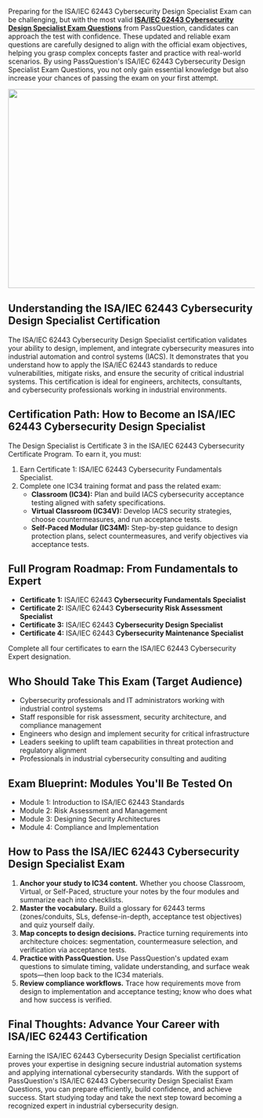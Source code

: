 <p>Preparing for the ISA/IEC 62443 Cybersecurity Design Specialist Exam can be challenging, but with the most valid <a href="https://www.passquestion.com/cybersecurity-design-specialist.html"><strong>ISA/IEC 62443 Cybersecurity Design Specialist Exam Questions</strong></a> from PassQuestion, candidates can approach the test with confidence. These updated and reliable exam questions are carefully designed to align with the official exam objectives, helping you grasp complex concepts faster and practice with real-world scenarios. By using PassQuestion&#39;s ISA/IEC 62443 Cybersecurity Design Specialist Exam Questions, you not only gain essential knowledge but also increase your chances of passing the exam on your first attempt.</p>

<p><img alt="" src="https://www.passquestion.com/uploads/pqcom/images/20250828/a2ab6ebd4208c08f3a09e42d0a813f82.jpg" style="height:406px; width:610px" /></p>

<h2><strong>Understanding the ISA/IEC 62443 Cybersecurity Design Specialist Certification</strong></h2>

<p>The ISA/IEC 62443 Cybersecurity Design Specialist certification validates your ability to design, implement, and integrate cybersecurity measures into industrial automation and control systems (IACS). It demonstrates that you understand how to apply the ISA/IEC 62443 standards to reduce vulnerabilities, mitigate risks, and ensure the security of critical industrial systems. This certification is ideal for engineers, architects, consultants, and cybersecurity professionals working in industrial environments.</p>

<h2><strong>Certification Path: How to Become an ISA/IEC 62443 Cybersecurity Design Specialist</strong></h2>

<p>The Design Specialist is Certificate 3 in the ISA/IEC 62443 Cybersecurity Certificate Program. To earn it, you must:</p>

<ol>
	<li>Earn Certificate 1: ISA/IEC 62443 Cybersecurity Fundamentals Specialist.</li>
	<li>Complete one IC34 training format and pass the related exam:
	<ul>
		<li><strong>Classroom (IC34):</strong> Plan and build IACS cybersecurity acceptance testing aligned with safety specifications.</li>
		<li><strong>Virtual Classroom (IC34V):</strong> Develop IACS security strategies, choose countermeasures, and run acceptance tests.</li>
		<li><strong>Self-Paced Modular (IC34M):</strong> Step-by-step guidance to design protection plans, select countermeasures, and verify objectives via acceptance tests.</li>
	</ul>
	</li>
</ol>

<h2><strong>Full Program Roadmap: From Fundamentals to Expert</strong></h2>

<ul>
	<li><strong>Certificate 1:</strong> ISA/IEC 62443 <strong>Cybersecurity Fundamentals Specialist</strong></li>
	<li><strong>Certificate 2:</strong> ISA/IEC 62443 <strong>Cybersecurity Risk Assessment Specialist</strong></li>
	<li><strong>Certificate 3:</strong> ISA/IEC 62443 <strong>Cybersecurity Design Specialist</strong></li>
	<li><strong>Certificate 4:</strong> ISA/IEC 62443 <strong>Cybersecurity Maintenance Specialist</strong></li>
</ul>

<p>Complete all four certificates to earn the ISA/IEC 62443 Cybersecurity Expert designation.</p>

<h2><strong>Who Should Take This Exam (Target Audience)</strong></h2>

<ul>
	<li>Cybersecurity professionals and IT administrators working with industrial control systems</li>
	<li>Staff responsible for risk assessment, security architecture, and compliance management</li>
	<li>Engineers who design and implement security for critical infrastructure</li>
	<li>Leaders seeking to uplift team capabilities in threat protection and regulatory alignment</li>
	<li>Professionals in industrial cybersecurity consulting and auditing</li>
</ul>

<h2><strong>Exam Blueprint: Modules You&#39;ll Be Tested On</strong></h2>

<ul>
	<li>Module 1: Introduction to ISA/IEC 62443 Standards</li>
	<li>Module 2: Risk Assessment and Management</li>
	<li>Module 3: Designing Security Architectures</li>
	<li>Module 4: Compliance and Implementation</li>
</ul>

<h2><strong>How to Pass the ISA/IEC 62443 Cybersecurity Design Specialist Exam</strong></h2>

<ol>
	<li><strong>Anchor your study to IC34 content.</strong> Whether you choose Classroom, Virtual, or Self-Paced, structure your notes by the four modules and summarize each into checklists.</li>
	<li><strong>Master the vocabulary.</strong> Build a glossary for 62443 terms (zones/conduits, SLs, defense-in-depth, acceptance test objectives) and quiz yourself daily.</li>
	<li><strong>Map concepts to design decisions.</strong> Practice turning requirements into architecture choices: segmentation, countermeasure selection, and verification via acceptance tests.</li>
	<li><strong>Practice with PassQuestion.</strong> Use PassQuestion&#39;s updated exam questions to simulate timing, validate understanding, and surface weak spots&mdash;then loop back to the IC34 materials.</li>
	<li><strong>Review compliance workflows.</strong> Trace how requirements move from design to implementation and acceptance testing; know who does what and how success is verified.</li>
</ol>

<h2><strong>Final Thoughts: Advance Your Career with ISA/IEC 62443 Certification</strong></h2>

<p>Earning the ISA/IEC 62443 Cybersecurity Design Specialist certification proves your expertise in designing secure industrial automation systems and applying international cybersecurity standards. With the support of PassQuestion&#39;s ISA/IEC 62443 Cybersecurity Design Specialist Exam Questions, you can prepare efficiently, build confidence, and achieve success. Start studying today and take the next step toward becoming a recognized expert in industrial cybersecurity design.</p>

<p><!-- notionvc: 80eff1e8-5507-478a-a311-4b8a6df805b1 --></p>
